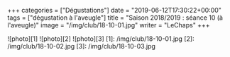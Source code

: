 +++
categories = ["Dégustations"]
date = "2019-06-12T17:30:22+00:00"
tags = ["dégustation à l'aveugle"] 
title = "Saison 2018/2019 : séance 10 (à l'aveugle)"
image = "/img/club/18-10-01.jpg"
writer = "LeChaps"
+++

![photo][1]
![photo][2]
![photo][3]
[1]: /img/club/18-10-01.jpg
[2]: /img/club/18-10-02.jpg
[3]: /img/club/18-10-03.jpg
